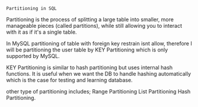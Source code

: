     Partitioning in SQL

Partitioning is the process of splitting a large table into smaller, more manageable pieces (called partitions), while still allowing you to interact with it as if it's a single table.
 
 In MySQL partitioning of table with foreign key restrain isnt allow, therefore I will be partitioning the user table by KEY Partitioning which is only supported by MySQL.

 KEY Partitioning is similar to hash partitioning but uses internal hash functions. It is useful when we want the DB to handle hashing automatically which is the case for testing and learning database.

 other type of partitioning includes;
    Range Partitioning
    List Partitioning
    Hash Partitioning.

    
